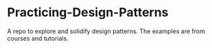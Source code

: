 # Practicing-Design-Patterns
A repo to explore and solidify design patterns. The examples are from courses and tutorials. 
